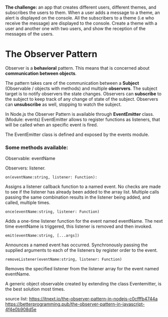 

__The challenge:__ an app that creates different users, different themes, and subscribes the users to them. When a user adds a message to a theme, an alert is displayed on the console. All the subscribers to a theme (i.e who receive the message) are displayed to the console. Create a theme with a user and another one with two users, and show the reception of the messages of the users. 


# The Observer Pattern 

Observer is a __behavioral__ pattern.
This means that is concerned about __communication between objects__.

The pattern takes care of the communication between a __Subject__ (Observable / objects with methods) and multiple __observers__. The subject target is to notify observers the state changes. Observers can __subscribe__ to the subject to keep track of any change of state of the subject. Observers can __unsubscribe__ as well, stopping to watch the subject.

In Node.js the Observer Pattern is available through __EventEmitter__ class. (Module: events)
EventEmitter allows to register functions as listeners, that will be called when an specific event is fired.

The EventEmitter class is defined and exposed by the events module.

### Some methods available:
Observable: eventName 

Observers: listener. 

```
on(eventName:string, listener: Function):
```

Assigns a listener callback function to a named event.
No checks are made to see if the listener has already been added to the array list. 
Multiple calls passing the same combination results in the listener being added, and called, multiple times.

```
once(eventName:string, listener: Function) 
```
Adds a one-time listener function for the event named eventName. 
The next time eventName is triggered, this listener is removed and then invoked.

```
emit(eventName:string, [...args])
```
Announces a named event has occurred.
Synchronously passing the supplied arguments to each of the listeners by register order to the event.

```
removeListener(eventName:string, listener: Function)
```
Removes the specified listener from the listener array for the event named eventName.

A generic object observable created by extending the class Eventemitter, is the best solution most times. 








source list: https://itnext.io/the-observer-pattern-in-nodejs-c0cfffb4744a
https://betterprogramming.pub/the-observer-pattern-in-javascript-4f4e0b908d5e
